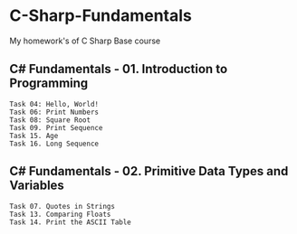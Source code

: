 # C-Sharp-Fundamentals
My homework's of C Sharp Base course 

## C# Fundamentals - 01. Introduction to Programming<br/>

    Task 04: Hello, World!
    Task 06: Print Numbers
    Task 08: Square Root
    Task 09. Print Sequence
    Task 15. Age
    Task 16. Long Sequence

## C# Fundamentals - 02. Primitive Data Types and Variables<br/>

    Task 07. Quotes in Strings
    Task 13. Comparing Floats
    Task 14. Print the ASCII Table

